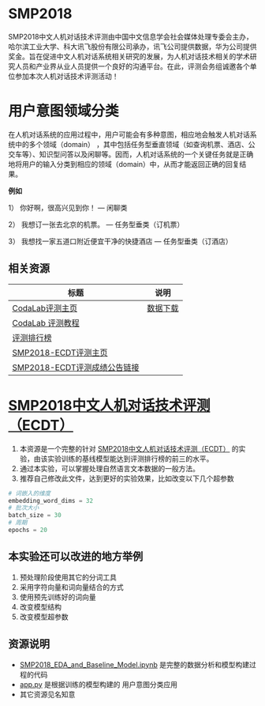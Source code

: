 # SMP2018

  SMP2018中文人机对话技术评测由中国中文信息学会社会媒体处理专委会主办，哈尔滨工业大学、科大讯飞股份有限公司承办，讯飞公司提供数据，华为公司提供奖金。旨在促进中文人机对话系统相关研究的发展，为人机对话技术相关的学术研究人员和产业界从业人员提供一个良好的沟通平台。在此，评测会务组诚邀各个单位参加本次人机对话技术评测活动！
  
# 用户意图领域分类   

在人机对话系统的应用过程中，用户可能会有多种意图，相应地会触发人机对话系统中的多个领域（domain） ，其中包括任务型垂直领域（如查询机票、酒店、公交车等）、知识型问答以及闲聊等。因而，人机对话系统的一个关键任务就是正确地将用户的输入分类到相应的领域（domain）中，从而才能返回正确的回复结果。

**例如**

1）  你好啊，很高兴见到你！ — 闲聊类

2）  我想订一张去北京的机票。 — 任务型垂类（订机票）

3）  我想找一家五道口附近便宜干净的快捷酒店 — 任务型垂类（订酒店）

## 相关资源

|标题|说明|
|-|-|
|[CodaLab评测主页](https://worksheets.codalab.org/worksheets/0x27203f932f8341b79841d50ce0fd684f/)|[数据下载](https://worksheets.codalab.org/worksheets/0x27203f932f8341b79841d50ce0fd684f/#)|
|[CodaLab 评测教程](https://worksheets.codalab.org/worksheets/0x1a7d7d33243c476984ff3d151c4977d4/)||20181010|
|[评测排行榜](https://smp2018ecdt.github.io/Leader-board/)||
|[SMP2018-ECDT评测主页](http://smp2018.cips-smp.org/ecdt_index.html)||
|[SMP2018-ECDT评测成绩公告链接](https://mp.weixin.qq.com/s/_VHEuXzR7oXRTo5loqJp8A)||


# [SMP2018中文人机对话技术评测（ECDT）](http://smp2018.cips-smp.org/ecdt_index.html)

1. 本资源是一个完整的针对 [SMP2018中文人机对话技术评测（ECDT）](http://smp2018.cips-smp.org/ecdt_index.html) 的实验，由该实验训练的基线模型能达到评测排行榜的前三的水平。
2. 通过本实验，可以掌握处理自然语言文本数据的一般方法。
3. 推荐自己修改此文件，达到更好的实验效果，比如改变以下几个超参数

```python
# 词嵌入的维度
embedding_word_dims = 32
# 批次大小
batch_size = 30
# 周期
epochs = 20
```

## 本实验还可以改进的地方举例

1. 预处理阶段使用其它的分词工具
2. 采用字符向量和词向量结合的方式
3. 使用预先训练好的词向量
4. 改变模型结构
5. 改变模型超参数

## 资源说明

+ [SMP2018_EDA_and_Baseline_Model.ipynb](SMP2018_EDA_and_Baseline_Model.ipynb) 是完整的数据分析和模型构建过程的代码
+ [app.py](用户意图分类APP/app.py) 是根据训练的模型构建的 用户意图分类应用
+ 其它资源见名知意
